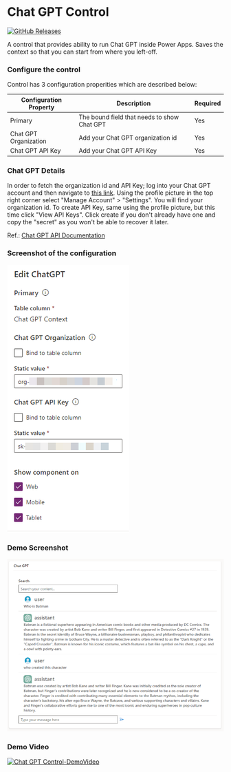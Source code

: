 # Chat GPT Control

[![GitHub Releases](https://img.shields.io/static/v1?label=Download&message=Chat%20GPT&style=for-the-badge&logo=microsoft&color=brightgreen)](https://github.com/Power-Maverick/PCF-Controls/releases/tag/ChatGPTControl-v.1.0.1)

A control that provides ability to run Chat GPT inside Power Apps. Saves the context so that you can start from where you left-off.

### Configure the control

Control has 3 configuration properities which are described below:

| Configuration Property | Description                                 | Required |
| ---------------------- | ------------------------------------------- | -------- |
| Primary                | The bound field that needs to show Chat GPT | Yes      |
| Chat GPT Organization  | Add your Chat GPT organization id           | Yes      |
| Chat GPT API Key       | Add your Chat GPT API Key                   | Yes      |

### Chat GPT Details

In order to fetch the organization id and API Key; log into your Chat GPT account and then navigate to [this link](https://platform.openai.com/). Using the profile picture in the top right corner select "Manage Account" > "Settings". You will find your organization id. To create API Key, same using the profile picture, but this time click "View API Keys". Click create if you don't already have one and copy the "secret" as you won't be able to recover it later.

Ref.: [Chat GPT API Documentation](https://platform.openai.com/docs/guides/chat)

### Screenshot of the configuration

![Configuration](assets/configuration.png)

### Demo Screenshot

![Chat GPT Control](assets/screenshot.png)

### Demo Video

[![Chat GPT Control-DemoVideo](https://img.youtube.com/vi/qDMOvLGCzHM/0.jpg)](https://www.youtube.com/watch?v=qDMOvLGCzHM)

